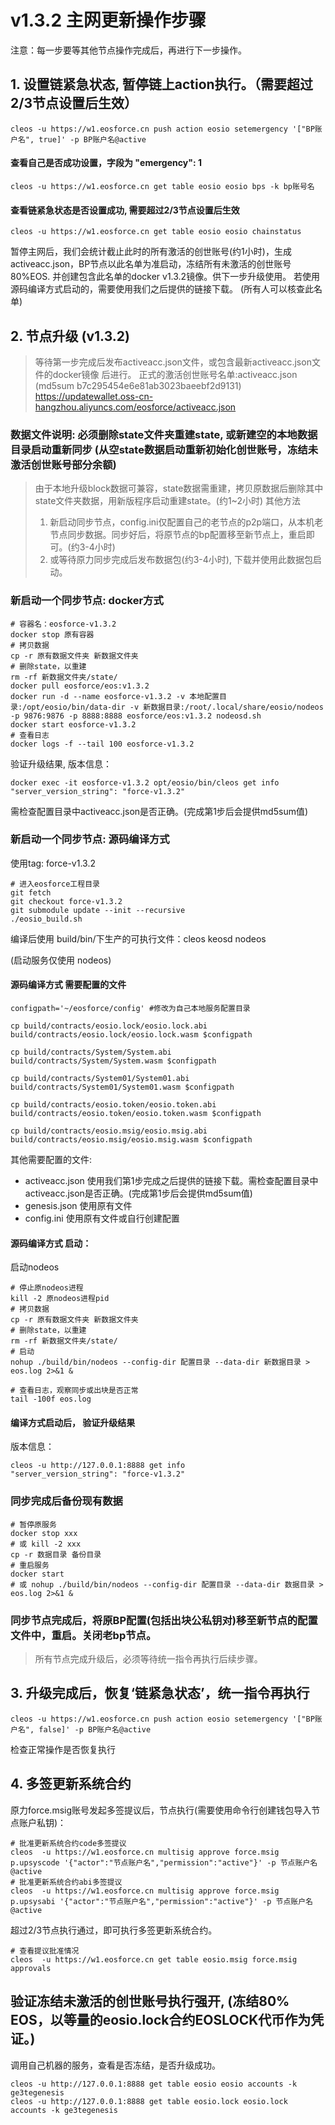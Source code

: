 # v1.3.2 主网更新操作步骤

注意：每一步要等其他节点操作完成后，再进行下一步操作。

## 1. 设置链紧急状态, 暂停链上action执行。（需要超过2/3节点设置后生效）
```shell
cleos -u https://w1.eosforce.cn push action eosio setemergency '["BP账户名", true]' -p BP账户名@active
```
#### 查看自己是否成功设置，字段为 "emergency": 1
```shell
cleos -u https://w1.eosforce.cn get table eosio eosio bps -k bp账号名
```
#### 查看链紧急状态是否设置成功, 需要超过2/3节点设置后生效
```shell
cleos -u https://w1.eosforce.cn get table eosio eosio chainstatus
```

暂停主网后，我们会统计截止此时的所有激活的创世账号(约1小时)，生成activeacc.json，BP节点以此名单为准启动，冻结所有未激活的创世账号80%EOS.
并创建包含此名单的docker v1.3.2镜像。供下一步升级使用。
若使用源码编译方式启动的，需要使用我们之后提供的链接下载。
(所有人可以核查此名单)

## 2. 节点升级 (v1.3.2)	

> 等待第一步完成后发布activeacc.json文件，或包含最新activeacc.json文件的docker镜像 后进行。
> 正式的激活创世账号名单:activeacc.json (md5sum b7c295454e6e81ab3023baeebf2d9131)
> https://updatewallet.oss-cn-hangzhou.aliyuncs.com/eosforce/activeacc.json

### 数据文件说明: **必须删除state文件夹重建state, 或新建空的本地数据目录启动重新同步**  (从空state数据启动重新初始化创世账号，冻结未激活创世账号部分余额)
>  由于本地升级block数据可兼容，state数据需重建，拷贝原数据后删除其中state文件夹数据，用新版程序启动重建state。(约1~2小时)
> 其他方法
> 1. 新启动同步节点，config.ini仅配置自己的老节点的p2p端口，从本机老节点同步数据。同步好后，将原节点的bp配置移至新节点上，重启即可。(约3-4小时)
> 2. 或等待原力同步完成后发布数据包(约3-4小时), 下载并使用此数据包启动。

### 新启动一个同步节点: docker方式
```shell
# 容器名：eosforce-v1.3.2
docker stop 原有容器
# 拷贝数据
cp -r 原有数据文件夹 新数据文件夹
# 删除state，以重建
rm -rf 新数据文件夹/state/
docker pull eosforce/eos:v1.3.2
docker run -d --name eosforce-v1.3.2 -v 本地配置目录:/opt/eosio/bin/data-dir -v 新数据目录:/root/.local/share/eosio/nodeos -p 9876:9876 -p 8888:8888 eosforce/eos:v1.3.2 nodeosd.sh
docker start eosforce-v1.3.2
# 查看日志
docker logs -f --tail 100 eosforce-v1.3.2
```
验证升级结果, 版本信息：
```shell
docker exec -it eosforce-v1.3.2 opt/eosio/bin/cleos get info
"server_version_string": "force-v1.3.2"
```
需检查配置目录中activeacc.json是否正确。(完成第1步后会提供md5sum值)

### 新启动一个同步节点: 源码编译方式
使用tag: force-v1.3.2

```shell
# 进入eosforce工程目录
git fetch
git checkout force-v1.3.2
git submodule update --init --recursive
./eosio_build.sh
```
编译后使用 build/bin/下生产的可执行文件：cleos  keosd  nodeos

(启动服务仅使用 nodeos)

#### 源码编译方式 需要配置的文件
```shell
configpath='~/eosforce/config' #修改为自己本地服务配置目录

cp build/contracts/eosio.lock/eosio.lock.abi  build/contracts/eosio.lock/eosio.lock.wasm $configpath

cp build/contracts/System/System.abi build/contracts/System/System.wasm $configpath

cp build/contracts/System01/System01.abi build/contracts/System01/System01.wasm $configpath

cp build/contracts/eosio.token/eosio.token.abi build/contracts/eosio.token/eosio.token.wasm $configpath

cp build/contracts/eosio.msig/eosio.msig.abi build/contracts/eosio.msig/eosio.msig.wasm $configpath
```
其他需要配置的文件:
- activeacc.json 使用我们第1步完成之后提供的链接下载。需检查配置目录中activeacc.json是否正确。(完成第1步后会提供md5sum值)
- genesis.json 使用原有文件
- config.ini 使用原有文件或自行创建配置

#### 源码编译方式 启动：
启动nodeos

```shell
# 停止原nodeos进程
kill -2 原nodeos进程pid
# 拷贝数据
cp -r 原有数据文件夹 新数据文件夹
# 删除state，以重建
rm -rf 新数据文件夹/state/
# 启动
nohup ./build/bin/nodeos --config-dir 配置目录 --data-dir 新数据目录 > eos.log 2>&1 &

# 查看日志，观察同步或出块是否正常
tail -100f eos.log
```

#### 编译方式启动后， 验证升级结果
版本信息：
```shell
cleos -u http://127.0.0.1:8888 get info
"server_version_string": "force-v1.3.2"
```
### 同步完成后备份现有数据
```shell
# 暂停原服务
docker stop xxx
# 或 kill -2 xxx
cp -r 数据目录 备份目录
# 重启服务
docker start
# 或 nohup ./build/bin/nodeos --config-dir 配置目录 --data-dir 数据目录 > eos.log 2>&1 &
```

### 同步节点完成后，将原BP配置(包括出块公私钥对)移至新节点的配置文件中，重启。关闭老bp节点。

> 所有节点完成升级后，必须等待统一指令再执行后续步骤。

## 3. 升级完成后，恢复‘链紧急状态’，统一指令再执行
```shell
cleos -u https://w1.eosforce.cn push action eosio setemergency '["BP账户名", false]' -p BP账户名@active
```
检查正常操作是否恢复执行

## 4. 多签更新系统合约

原力force.msig账号发起多签提议后，节点执行(需要使用命令行创建钱包导入节点账户私钥)：

```shell
# 批准更新系统合约code多签提议
cleos  -u https://w1.eosforce.cn multisig approve force.msig p.upsyscode '{"actor":"节点账户名","permission":"active"}' -p 节点账户名@active
# 批准更新系统合约abi多签提议
cleos  -u https://w1.eosforce.cn multisig approve force.msig p.upsysabi '{"actor":"节点账户名","permission":"active"}' -p 节点账户名@active
```
超过2/3节点执行通过，即可执行多签更新系统合约。

```shell
# 查看提议批准情况
cleos  -u https://w1.eosforce.cn get table eosio.msig force.msig approvals
```


## 验证冻结未激活的创世账号执行强开, (冻结80% EOS，以等量的eosio.lock合约EOSLOCK代币作为凭证。)
调用自己机器的服务，查看是否冻结，是否升级成功。
```shell
cleos -u http://127.0.0.1:8888 get table eosio eosio accounts -k ge3tegenesis
cleos -u http://127.0.0.1:8888 get table eosio.lock eosio.lock accounts -k ge3tegenesis
```

